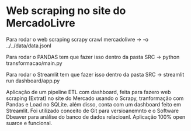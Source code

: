 ﻿# Web scraping no site do MercadoLivre

Para rodar o web scraping
scrapy crawl mercadolivre  -> -o ../../data/data.jsonl

Para rodar o PANDAS tem que fazer isso dentro da pasta SRC ->
python transformacao/main.py

Para rodar o Streamlit tem que fazer isso dentro da pasta SRC ->
streamlit run dashboard/app.py 

Aplicação de um pipeline ETL com dashboard, feita para fazero web scraping (Extrat) no site do Mercado usando o Scrapy, tranformação com Pandas e Load no SQLite. além disso, conta com um dashboard feito em Streamlit. Foi utilizado conceito de Git para versioanemnto e o Software Dbeaver para análise do banco de dados relacioanl.
Aplicação 100% open suarce e funcional.

